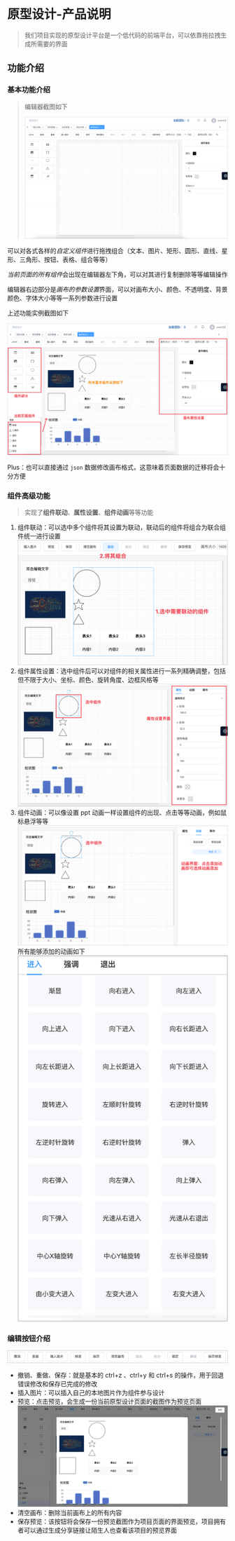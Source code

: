 # 原型设计-产品说明

> 我们项目实现的原型设计平台是一个低代码的前端平台，可以依靠拖拉拽生成所需要的界面

## 功能介绍

### 基本功能介绍

> 编辑器截图如下
>
> ![Alt text](<CleanShot 2023-09-09 at 13.18.53.png>)

可以对各式各样的*自定义组件*进行拖拽组合（文本、图片、矩形、圆形、直线、星形、三角形、按钮、表格、组合等等）

*当前页面的所有组件*会出现在编辑器左下角，可以对其进行复制删除等等编辑操作

编辑器右边部分是*画布的参数设置*界面，可以对画布大小、颜色、不透明度、背景颜色、字体大小等等一系列参数进行设置

上述功能实例截图如下

![Alt text](<CleanShot 2023-09-09 at 13.29.32.png>)

Plus：也可以直接通过 `json` 数据修改画布格式，这意味着页面数据的迁移将会十分方便

### 组件高级功能

> 实现了**组件联动**、**属性设置**、**组件动画**等等功能

1. 组件联动：可以选中多个组件将其设置为联动，联动后的组件将组合为联合组件统一进行设置
   ![Alt text](<CleanShot 2023-09-09 at 13.43.58.png>)
2. 组件属性设置：选中组件后可以对组件的相关属性进行一系列精确调整，包括但不限于大小、坐标、颜色、旋转角度、边框风格等
   ![Alt text](<CleanShot 2023-09-09 at 13.41.04.png>)
3. 组件动画：可以像设置 ppt 动画一样设置组件的出现、点击等等动画，例如鼠标悬浮等等
   ![Alt text](<CleanShot 2023-09-09 at 13.47.11.png>)
   所有能够添加的动画如下
   ![Alt text](<CleanShot 2023-09-09 at 13.48.39.png>)

### 编辑按钮介绍

![Alt text](<CleanShot 2023-09-09 at 13.52.02.png>)

-   撤销、重做、保存：就是基本的 ctrl+z 、ctrl+y 和 ctrl+s 的操作，用于回退错误修改和保存已完成的修改
-   插入图片：可以插入自己的本地图片作为组件参与设计
-   预览：点击预览，会生成一份当前原型设计页面的截图作为预览页面
    ![Alt text](<CleanShot 2023-09-09 at 13.54.10.png>)
-   清空画布：删除当前画布上的所有内容
-   保存预览：该按钮将会保存一份预览截图作为项目页面的界面预览，项目拥有者可以通过生成分享链接让陌生人也查看该项目的预览界面
